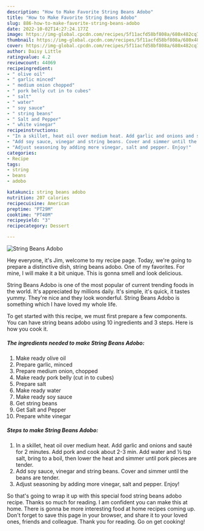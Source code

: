 ```yaml
---
description: "How to Make Favorite String Beans Adobo"
title: "How to Make Favorite String Beans Adobo"
slug: 886-how-to-make-favorite-string-beans-adobo
date: 2022-10-02T14:27:24.177Z
image: https://img-global.cpcdn.com/recipes/5f11acfd58bf808a/680x482cq70/string-beans-adobo-recipe-main-photo.jpg
thumbnail: https://img-global.cpcdn.com/recipes/5f11acfd58bf808a/680x482cq70/string-beans-adobo-recipe-main-photo.jpg
cover: https://img-global.cpcdn.com/recipes/5f11acfd58bf808a/680x482cq70/string-beans-adobo-recipe-main-photo.jpg
author: Daisy Little
ratingvalue: 4.2
reviewcount: 44069
recipeingredient:
- " olive oil"
- " garlic minced"
- " medium onion chopped"
- " pork belly cut in to cubes"
- " salt"
- " water"
- " soy sauce"
- " string beans"
- " Salt and Pepper"
- " white vinegar"
recipeinstructions:
- "In a skillet, heat oil over medium heat. Add garlic and onions and sauté for 2 minutes. Add pork and cook about 2-3 min. Add water and ½ tsp salt, bring to a boil, then lower the heat and simmer until pork pieces are tender."
- "Add soy sauce, vinegar and string beans. Cover and simmer until the beans are tender."
- "Adjust seasoning by adding more vinegar, salt and pepper. Enjoy!"
categories:
- Recipe
tags:
- string
- beans
- adobo

katakunci: string beans adobo 
nutrition: 207 calories
recipecuisine: American
preptime: "PT29M"
cooktime: "PT40M"
recipeyield: "3"
recipecategory: Dessert

---
```



![String Beans Adobo](https://img-global.cpcdn.com/recipes/5f11acfd58bf808a/680x482cq70/string-beans-adobo-recipe-main-photo.jpg)

Hey everyone, it's Jim, welcome to my recipe page. Today, we're going to prepare a distinctive dish, string beans adobo. One of my favorites. For mine, I will make it a bit unique. This is gonna smell and look delicious.

String Beans Adobo is one of the most popular of current trending foods in the world. It's appreciated by millions daily. It's simple, it's quick, it tastes yummy. They're nice and they look wonderful. String Beans Adobo is something which I have loved my whole life.




To get started with this recipe, we must first prepare a few components. You can have string beans adobo using 10 ingredients and 3 steps. Here is how you cook it.

<!--inarticleads1-->

##### The ingredients needed to make String Beans Adobo:

1. Make ready  olive oil
1. Prepare  garlic, minced
1. Prepare  medium onion, chopped
1. Make ready  pork belly (cut in to cubes)
1. Prepare  salt
1. Make ready  water
1. Make ready  soy sauce
1. Get  string beans
1. Get  Salt and Pepper
1. Prepare  white vinegar




<!--inarticleads2-->

##### Steps to make String Beans Adobo:

1. In a skillet, heat oil over medium heat. Add garlic and onions and sauté for 2 minutes. Add pork and cook about 2-3 min. Add water and ½ tsp salt, bring to a boil, then lower the heat and simmer until pork pieces are tender.
1. Add soy sauce, vinegar and string beans. Cover and simmer until the beans are tender.
1. Adjust seasoning by adding more vinegar, salt and pepper. Enjoy!




So that's going to wrap it up with this special food string beans adobo recipe. Thanks so much for reading. I am confident you can make this at home. There is gonna be more interesting food at home recipes coming up. Don't forget to save this page in your browser, and share it to your loved ones, friends and colleague. Thank you for reading. Go on get cooking!
